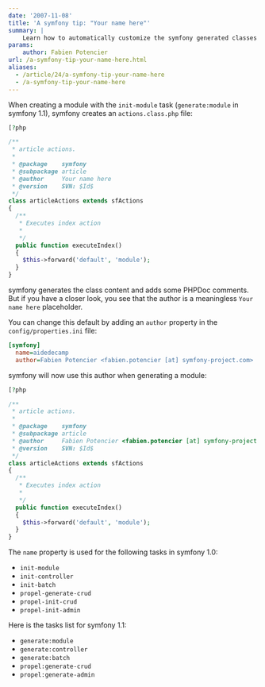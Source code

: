 ```yaml
---
date: '2007-11-08'
title: 'A symfony tip: "Your name here"'
summary: |
    Learn how to automatically customize the symfony generated classes author name.
params:
    author: Fabien Potencier
url: /a-symfony-tip-your-name-here.html
aliases:
  - /article/24/a-symfony-tip-your-name-here
  - /a-symfony-tip-your-name-here
---
```


When creating a module with the `init-module` task (`generate:module` in symfony 1.1),
symfony creates an `actions.class.php` file:


```php
[?php

/**
 * article actions.
 *
 * @package    symfony
 * @subpackage article
 * @author     Your name here
 * @version    SVN: $Id$
 */
class articleActions extends sfActions
{
  /**
   * Executes index action
   *
   */
  public function executeIndex()
  {
    $this->forward('default', 'module');
  }
}

```

symfony generates the class content and adds some PHPDoc comments.
But if you have a closer look, you see that the author is a meaningless `Your name here` placeholder.

You can change this default by adding an `author` property in the `config/properties.ini` file:


```ini
[symfony]
  name=aidedecamp
  author=Fabien Potencier <fabien.potencier [at] symfony-project.com>

```

symfony will now use this author when generating a module:


```php
[?php

/**
 * article actions.
 *
 * @package    symfony
 * @subpackage article
 * @author     Fabien Potencier <fabien.potencier [at] symfony-project.com>
 * @version    SVN: $Id$
 */
class articleActions extends sfActions
{
  /**
   * Executes index action
   *
   */
  public function executeIndex()
  {
    $this->forward('default', 'module');
  }
}

```

The `name` property is used for the following tasks in symfony 1.0:

  * `init-module`
  * `init-controller`
  * `init-batch`
  * `propel-generate-crud`
  * `propel-init-crud`
  * `propel-init-admin`

Here is the tasks list for symfony 1.1:

  * `generate:module`
  * `generate:controller`
  * `generate:batch`
  * `propel:generate-crud`
  * `propel:generate-admin`


